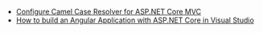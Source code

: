 * [Configure Camel Case Resolver for ASP.NET Core MVC](https://www.hossambarakat.net/2016/05/08/configure-camel-case-resolver-for-asp-net-core-mvc/)
* [How to build an Angular Application with ASP.NET Core in Visual Studio](https://medium.com/@levifuller/building-an-angular-application-with-asp-net-core-in-visual-studio-2017-visualized-f4b163830eaa)
